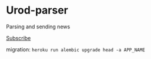 # Urod-parser

Parsing and sending news

[Subscribe](https://t.me/urodru)

migration: `heroku run alembic upgrade head -a APP_NAME`
